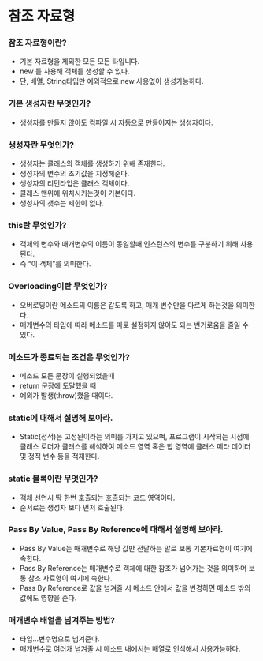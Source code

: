 # 참조 자료형

### 참조 자료형이란?

- 기본 자료형을 제외한 모든 모든 타입니다.
- new 를 사용해 객체를 생성할 수 있다.
- 단, 배열, String타입만 예외적으로 new 사용없이 생성가능하다.

### 기본 생성자란 무엇인가?

- 생성자를 만들지 않아도 컴파일 시 자동으로 만들어지는 생성자이다.

### 생성자란 무엇인가?

- 생성자는 클래스의 객체를 생성하기 위해 존재한다.
- 생성자의 변수의 초기값을 지정해준다.
- 생성자의 리턴타입은 클래스 객체이다.
- 클래스 맨위에 위치시키는것이 기본이다.
- 생성자의 갯수는 제한이 없다.

### this란 무엇인가?

- 객체의 변수와 매개변수의 이름이 동일할때 인스턴스의 변수를 구분하기 위해 사용된다.
- 즉 “이 객체”를 의미한다.

### Overloading이란 무엇인가?

- 오버로딩이란 메소드의 이름은 같도록 하고, 매개 변수만을 다르게 하는것을 의미한다.
- 매개변수의 타입에 따라 메소드를 따로 설정하지 않아도 되는 번거로움을 줄일 수 있다.

### 메소드가 종료되는 조건은 무엇인가?

- 메소드 모든 문장이 실행되었을때
- return 문장에 도달했을 때
- 예외가 발생(throw)했을 때이다.

### static에 대해서 설명해 보아라.

- Static(정적)은 고정된이라는 의미를 가지고 있으며, 프로그램이 시작되는 시점에 클래스 로더가 클래스를 해석하여 메소드 영역 혹은 힙 영역에 클래스 메타 데이터 및 정적 변수 등을 적재한다.

### static 블록이란 무엇인가?

- 객체 선언시 딱 한번 호출되는 호출되는 코드 영역이다.
- 순서로는 생성자 보다 먼저 호출된다.

### Pass By Value, Pass By Reference에 대해서 설명해 보아라.

- Pass By Value는 매개변수로 해당 값만 전달하는 말로 보통 기본자료형이 여기에 속한다.
- Pass By Reference는 매개변수로 객체에 대한 참조가 넘어가는 것을 의미하며 보통 참조 자료형이 여기에 속한다.
- Pass By Reference로 값을 넘겨줄 시 메소드 안에서 값을 변경하면 메소드 밖의 값에도 영향을 준다.

### 매개변수 배열을 넘겨주는 방법?

- 타입…변수명으로 넘겨준다.
- 매개변수로 여러개 넘겨줄 시 메소드 내에서는 배열로 인식해서 사용가능하다.
